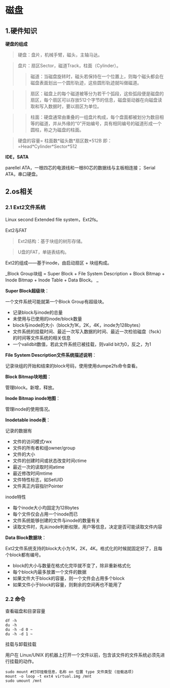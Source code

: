 # 磁盘

## 1.硬件知识
**硬盘的组成**

>硬盘：盘片，机械手臂，磁头，主轴马达。

>盘片：扇区Sector，磁道Track，柱面（Cylinder）。
>>磁道：当磁盘旋转时，磁头若保持在一个位置上，则每个磁头都会在磁盘表面划出一个圆形轨迹，这些圆形轨迹就叫做磁道。


>>扇区：磁盘上的每个磁道被等分为若干个弧段，这些弧段便是磁盘的扇区，每个扇区可以存放512个字节的信息，磁盘驱动器在向磁盘读取和写入数据时，要以扇区为单位。

>> 柱面：硬盘通常由重叠的一组盘片构成，每个盘面都被划分为数目相等的磁道，并从外缘的“0”开始编号，具有相同编号的磁道形成一个圆柱，称之为磁盘的柱面。

>硬盘的容量= 柱面数\*磁头数\*扇区数\*512B 即：=Head\*Cylinder\*Sector\*512


**IDE，SATA**

parellel ATA，一根四芯的电源线和一根80芯的数据线与主板相连接；
Serial ATA，串口硬盘。


## 2.os相关

### 2.1 Ext2文件系统

Linux second Extended file system，Ext2fs。

Ext2与FAT
>Ext2结构：基于块组的树形存储。

>U盘的FAT，单链表结构。

Ext2的组成——基于inode，由启动扇区 + 块组构成。

_Block Group块组 = Super Block + File System Description + Block Bitmap + Inode Bitmap + Inode Table + Data Block。
_

**Super Block超级块**：

一个文件系统可能就第一个Block Group有超级块。
- 记录block与inode的总量
- 未使用与已使用的inode/block数量
- block与inode的大小（block为1K，2K，4K，inode为128bytes）
- 文件系统的挂载时间、最近一次写入数据的时间、最近一次检验磁盘（fsck）的时间等文件系统的相关信息
- 一个validbit数值，若此文件系统已被挂载，则valid bit为0，反之，为1

**File System Description文件系统描述说明**：

记录块组的开始和结束的block号码，使用使用dumpe2fs命令查看。

**Block Bitmap块地图**：

管理block。新增，释放。

**Inode Bitmap inode地图**：

管理inode的使用情况。

**Inodetable inode表**：

记录的数据有
- 文件的访问模式rwx
- 文件的所有者和组owner/group
- 文件的大小
- 文件的创建时间或状态改变时间ctime
- 最近一次的读取时间atime
- 最近修改时间mtime
- 文件特性标志，如SetUID
- 文件真正内容指针Pointer

inode特性
- 每个inode大小均固定为128bytes
- 每个文件仅会占用一个inode而已
- 文件系统能够创建的文件与inode的数量有关
- 读取文件时，先从inode判断权限，用户等信息，决定是否可能读取文件内容

**Data Block数据块**：

Ext2文件系统支持的block大小为1K，2K，4K。格式化的时候就固定好了，且每个block都有编号。
- block的大小与数量在格式化完毕就不变了，除非重新格式化
- 每个block内最多放置一个文件的数据
- 如果文件大于block的容量，则一个文件会占用多个block
- 如果文件小于block的容量，则剩余的空间再也不能用了 

### 2.2 命令
查看磁盘和目录容量
```
df -h
du -h
du -h -d 0 ~
du -h -d 1 ~
```

挂载与卸载挂载

用户在 Linux/UNIX 的机器上打开一个文件以前，包含该文件的文件系统必须先进行挂载的动作。
```
sudo mount #打印挂载信息，名称 on 位置 type 文件类型 (挂载选项)
mount -o loop -t ext4 virtual.img /mnt
sudo umount /mnt 
```
